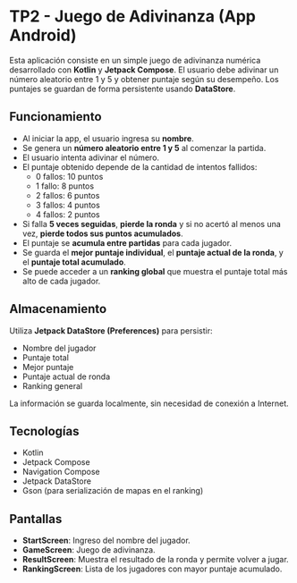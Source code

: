 # TP2 - Juego de Adivinanza (App Android)

Esta aplicación consiste en un simple juego de adivinanza numérica desarrollado con **Kotlin** y **Jetpack Compose**. El usuario debe adivinar un número aleatorio entre 1 y 5 y obtener puntaje según su desempeño. Los puntajes se guardan de forma persistente usando **DataStore**.

## Funcionamiento

- Al iniciar la app, el usuario ingresa su **nombre**.
- Se genera un **número aleatorio entre 1 y 5** al comenzar la partida.
- El usuario intenta adivinar el número.
- El puntaje obtenido depende de la cantidad de intentos fallidos:
  - 0 fallos: 10 puntos
  - 1 fallo: 8 puntos
  - 2 fallos: 6 puntos
  - 3 fallos: 4 puntos
  - 4 fallos: 2 puntos
- Si falla **5 veces seguidas**, **pierde la ronda** y si no acertó al menos una vez, **pierde todos sus puntos acumulados**.
- El puntaje se **acumula entre partidas** para cada jugador.
- Se guarda el **mejor puntaje individual**, el **puntaje actual de la ronda**, y el **puntaje total acumulado**.
- Se puede acceder a un **ranking global** que muestra el puntaje total más alto de cada jugador.

##  Almacenamiento

Utiliza **Jetpack DataStore (Preferences)** para persistir:
- Nombre del jugador
- Puntaje total
- Mejor puntaje
- Puntaje actual de ronda
- Ranking general

La información se guarda localmente, sin necesidad de conexión a Internet.

##  Tecnologías

- Kotlin
- Jetpack Compose
- Navigation Compose
- Jetpack DataStore
- Gson (para serialización de mapas en el ranking)

##  Pantallas

- **StartScreen**: Ingreso del nombre del jugador.
- **GameScreen**: Juego de adivinanza.
- **ResultScreen**: Muestra el resultado de la ronda y permite volver a jugar.
- **RankingScreen**: Lista de los jugadores con mayor puntaje acumulado.





